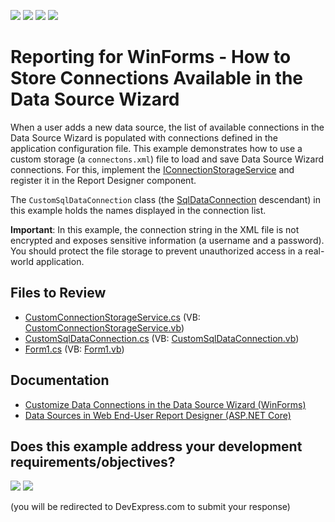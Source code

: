 <!-- default badges list -->
![](https://img.shields.io/endpoint?url=https://codecentral.devexpress.com/api/v1/VersionRange/128582955/22.2.3%2B)
[![](https://img.shields.io/badge/Open_in_DevExpress_Support_Center-FF7200?style=flat-square&logo=DevExpress&logoColor=white)](https://supportcenter.devexpress.com/ticket/details/T119350)
[![](https://img.shields.io/badge/📖_How_to_use_DevExpress_Examples-e9f6fc?style=flat-square)](https://docs.devexpress.com/GeneralInformation/403183)
[![](https://img.shields.io/badge/💬_Leave_Feedback-feecdd?style=flat-square)](#does-this-example-address-your-development-requirementsobjectives)
<!-- default badges end -->
# Reporting for WinForms - How to Store Connections Available in the Data Source Wizard

When a user adds a new data source, the list of available connections in the Data Source Wizard is populated with connections defined in the application configuration file. This example demonstrates how to use a custom storage (a `connectons.xml`) file to load and save Data Source Wizard connections. For this,  implement the [IConnectionStorageService](https://docs.devexpress.com/CoreLibraries/DevExpress.DataAccess.Wizard.Services.IConnectionStorageService) and register it in the Report Designer component. 

The `CustomSqlDataConnection` class (the [SqlDataConnection](https://docs.devexpress.com/CoreLibraries/DevExpress.DataAccess.Sql.SqlDataConnection) descendant) in this example holds the names displayed in the connection list.

<strong>Important</strong>: In this example, the connection string in the XML file is not encrypted and exposes sensitive information (a username and a password). You should protect the file storage to prevent unauthorized access in a real-world application. 

## Files to Review

* [CustomConnectionStorageService.cs](./CS/T119350/CustomConnectionStorageService.cs) (VB: [CustomConnectionStorageService.vb](./VB/T119350/CustomConnectionStorageService.vb))
* [CustomSqlDataConnection.cs](./CS/T119350/CustomSqlDataConnection.cs) (VB: [CustomSqlDataConnection.vb](./VB/T119350/CustomSqlDataConnection.vb))
* [Form1.cs](./CS/T119350/Form1.cs) (VB: [Form1.vb](./VB/T119350/Form1.vb))

## Documentation

- [Customize Data Connections in the Data Source Wizard (WinForms)](https://docs.devexpress.com/XtraReports/403352/winforms-reporting/end-user-report-designer-for-winforms/api-and-customization/customize-data-connections)
- [Data Sources in Web End-User Report Designer (ASP.NET Core)](https://docs.devexpress.com/XtraReports/401896/web-reporting/asp-net-core-reporting/end-user-report-designer-in-asp-net-applications/use-data-sources-and-connections)

<!-- feedback -->
## Does this example address your development requirements/objectives?

[<img src="https://www.devexpress.com/support/examples/i/yes-button.svg"/>](https://www.devexpress.com/support/examples/survey.xml?utm_source=github&utm_campaign=reporting-winforms-wizard-data-connections&~~~was_helpful=yes) [<img src="https://www.devexpress.com/support/examples/i/no-button.svg"/>](https://www.devexpress.com/support/examples/survey.xml?utm_source=github&utm_campaign=reporting-winforms-wizard-data-connections&~~~was_helpful=no)

(you will be redirected to DevExpress.com to submit your response)
<!-- feedback end -->
